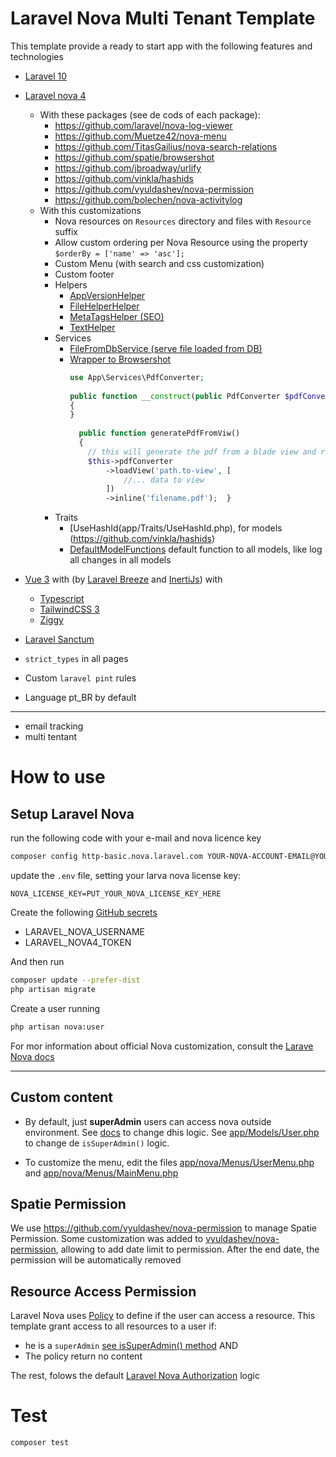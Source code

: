 # Laravel Nova Multi Tenant Template

This template provide a ready to start app with the following features and technologies
- [Laravel 10](https://laravel.com/docs/10.x)
- [Laravel nova 4](https://nova.laravel.com/docs)
  - With these packages (see de cods of each package):
    - https://github.com/laravel/nova-log-viewer
    - https://github.com/Muetze42/nova-menu
    - https://github.com/TitasGailius/nova-search-relations
    - https://github.com/spatie/browsershot
    - https://github.com/jbroadway/urlify
    - https://github.com/vinkla/hashids
    - https://github.com/vyuldashev/nova-permission
    - https://github.com/bolechen/nova-activitylog
  - With this customizations
    - Nova resources on `Resources` directory and files with `Resource` suffix
    - Allow custom ordering per Nova Resource using the property `$orderBy = ['name' => 'asc'];`
    - Custom Menu (with search and css customization)
    - Custom footer
    - Helpers
      - [AppVersionHelper](app/Helpers/AppVersion.php)
      - [FileHelperHelper](app/Helpers/FileHelper.php)
      - [MetaTagsHelper (SEO)](app/Helpers/MetaTagsHelper.php)
      - [TextHelper](app/Helpers/TextHelper.php)
    - Services
      - [FileFromDbService (serve file loaded from DB)](app/Services/FileFromDbService.php) 
      - [Wrapper to Browsershot](app/Services/PdfConverter.php)
        ```php
        use App\Services\PdfConverter;
          
        public function __construct(public PdfConverter $pdfConverter)
        {
        }
            
          public function generatePdfFromViw()
          {
            // this will generate the pdf from a blade view and render it in the browser
            $this->pdfConverter
                ->loadView('path.to-view', [
                    //... data to view
                ])
                ->inline('filename.pdf');  }
        ```
    - Traits
      - [UseHashId(app/Traits/UseHashId.php), for models (https://github.com/vinkla/hashids)
      - [DefaultModelFunctions](app/Traits/DefaultModelFunctions.php) default function to all models, 
      like log all changes in all models

     
- [Vue 3](https://vuejs.org/guide) with (by [Laravel Breeze](https://laravel.com/docs/10.x/starter-kits#breeze-and-inertia) and [InertiJs](https://inertiajs.com/)) with
  - [Typescript](https://vuejs.org/guide/typescript/overview.html)
  - [TailwindCSS 3](https://tailwindcss.com/docs)
  - [Ziggy](https://github.com/tighten/ziggy)
- [Laravel Sanctum](https://laravel.com/docs/10.x/sanctum)
- `strict_types` in all pages
- Custom `laravel pint` rules
- Language pt_BR by default


----


- email tracking
- multi tentant 





# How to use

## Setup Laravel Nova
run the following code with your e-mail and nova licence key
 ```bash
 composer config http-basic.nova.laravel.com YOUR-NOVA-ACCOUNT-EMAIL@YOUR-DOMAIN.COM YOUR-LICENSE-KEY
 ```

update the `.env` file, setting your larva nova license key:
```dotenv
NOVA_LICENSE_KEY=PUT_YOUR_NOVA_LICENSE_KEY_HERE
```

Create the following [GitHub secrets](https://docs.github.com/pt/actions/security-guides/encrypted-secrets)
- LARAVEL_NOVA_USERNAME
- LARAVEL_NOVA4_TOKEN

And then run
```bash
composer update --prefer-dist
php artisan migrate
```

Create a user running
```bash
php artisan nova:user
```

For mor information about official Nova customization, consult the [Larave Nova docs](https://nova.laravel.com/docs/installation.html)

---
## Custom content
- By default, just **superAdmin** users can access nova outside environment.
  See [docs](https://nova.laravel.com/docs/installation.html#authorizing-access-to-nova) to change dhis logic. See [app/Models/User.php](app/Models/User.php) to change de `isSuperAdmin()` logic.

- To customize the menu, edit the files [app/nova/Menus/UserMenu.php](app/nova/Menus/UserMenu.php) and [app/nova/Menus/MainMenu.php](app/nova/Menus/MainMenu.php)



## Spatie Permission
We use https://github.com/vyuldashev/nova-permission to manage Spatie Permission.
Some customization was added to [vyuldashev/nova-permission](https://github.com/vyuldashev/nova-permission), 
allowing to add date limit to permission. After the end date, the permission will be automatically removed 

## Resource Access Permission
Laravel Nova uses [Policy](https://nova.laravel.com/docs/resources/authorization.html) to define if the user can access a resource.
This template grant access to all resources to a user if:
- he is a `superAdmin` [see isSuperAdmin() method](app/Models/User.php) AND
- The policy return no content

The rest, folows the default [Laravel Nova Authorization](https://nova.laravel.com/docs/resources/authorization.html) logic



# Test
```bash
composer test
```
